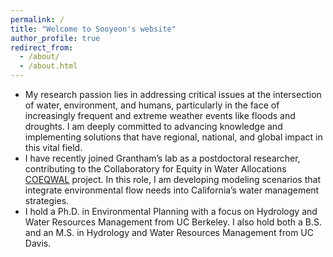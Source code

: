 ```yaml
---
permalink: /
title: "Welcome to Sooyeon's website"
author_profile: true
redirect_from: 
  - /about/
  - /about.html
---
```


* My research passion lies in addressing critical issues at the intersection of water, environment, and humans, particularly in the face of increasingly frequent and extreme weather events like floods and droughts. I am deeply committed to advancing knowledge and implementing solutions that have regional, national, and global impact in this vital field.
* I have recently joined Grantham’s lab as a postdoctoral researcher, contributing to the Collaboratory for Equity in Water Allocations [COEQWAL](https://live-coeqwal-ca.pantheon.berkeley.edu/) project. In this role, I am developing modeling scenarios that integrate environmental flow needs into California’s water management strategies.
* I hold a Ph.D. in Environmental Planning with a focus on Hydrology and Water Resources Management from UC Berkeley. I also hold both a B.S. and an M.S. in Hydrology and Water Resources Management from UC Davis.

